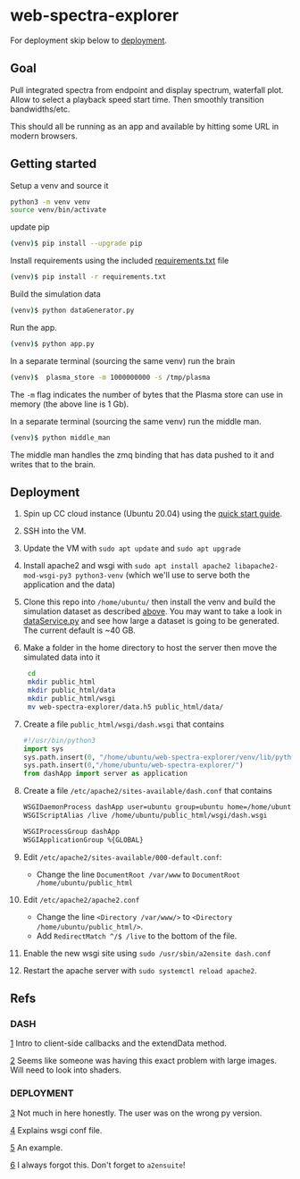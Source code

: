 # web-spectra-explorer

For deployment skip below to [deployment](#deployment).

## Goal

Pull integrated spectra from endpoint and display spectrum, waterfall plot. Allow to select a playback speed start time. Then smoothly transition bandwidths/etc.

This should all be running as an app and available by hitting some URL in modern browsers.

## Getting started

Setup a venv and source it

```bash
python3 -m venv venv
source venv/bin/activate
```

update pip

```bash
(venv)$ pip install --upgrade pip
```

Install requirements using the included [requirements.txt](./requirements.txt) file

```bash
(venv)$ pip install -r requirements.txt
```

Build the simulation data

```bash
(venv)$ python dataGenerator.py
```

Run the app.

```bash
(venv)$ python app.py
```

In a separate terminal (sourcing the same venv) run the brain

```bash
(venv)$  plasma_store -m 1000000000 -s /tmp/plasma
```

The `-m` flag indicates the number of bytes that the Plasma store can use in memory (the above line is 1 Gb).

In a separate terminal (sourcing the same venv) run the middle man.

```bash
(venv)$ python middle_man
```

The middle man handles the zmq binding that has data pushed to it and writes that to the brain.

## Deployment

1. Spin up CC cloud instance (Ubuntu 20.04) using the [quick start guide](https://docs.computecanada.ca/wiki/Cloud_Quick_Start).

2. SSH into the VM.

3. Update the VM with `sudo apt update` and `sudo apt upgrade`

4. Install apache2 and wsgi with `sudo apt install apache2 libapache2-mod-wsgi-py3 python3-venv` (which we'll use to serve both the application and the data)

5. Clone this repo into `/home/ubuntu/` then install the venv and build the simulation dataset as described [above](#getting-started). You may want to take a look in [dataService.py](./dataService.py) and see how large a dataset is going to be generated. The current default is ~40 GB.

6. Make a folder in the home directory to host the server then move the simulated data into it

   ```bash
    cd
    mkdir public_html
    mkdir public_html/data
    mkdir public_html/wsgi
    mv web-spectra-explorer/data.h5 public_html/data/
    ```

7. Create a file `public_html/wsgi/dash.wsgi` that contains

   ```python
   #!/usr/bin/python3
   import sys
   sys.path.insert(0, "/home/ubuntu/web-spectra-explorer/venv/lib/python3.8/site-packages")
   sys.path.insert(0,"/home/ubuntu/web-spectra-explorer/")
   from dashApp import server as application
   ```

8. Create a file `/etc/apache2/sites-available/dash.conf` that contains

   ```bash
   WSGIDaemonProcess dashApp user=ubuntu group=ubuntu home=/home/ubuntu threads=5
   WSGIScriptAlias /live /home/ubuntu/public_html/wsgi/dash.wsgi

   WSGIProcessGroup dashApp
   WSGIApplicationGroup %{GLOBAL}
   ```

9. Edit `/etc/apache2/sites-available/000-default.conf`:
    - Change the line `DocumentRoot /var/www` to `DocumentRoot /home/ubuntu/public_html`

10. Edit `/etc/apache2/apache2.conf`
    - Change the line `<Directory /var/www/>` to `<Directory /home/ubuntu/public_html/>`.
    - Add `RedirectMatch ^/$ /live` to the bottom of the file.

11. Enable the new wsgi site using `sudo /usr/sbin/a2ensite dash.conf`

12. Restart the apache server with `sudo systemctl reload apache2`.

## Refs

### DASH

[1](https://stackoverflow.com/questions/63589249/plotly-dash-display-real-time-data-in-smooth-animation) Intro to client-side callbacks and the extendData method.

[2](https://community.plotly.com/t/heatmap-performance-layout-and-related-questions/26899) Seems like someone was having this exact problem with large images. Will need to look into shaders.

### DEPLOYMENT

[3](https://community.plotly.com/t/deploy-dash-on-apache-server-solved/4855/14) Not much in here honestly. The user was on the wrong py version.

[4](https://stackoverflow.com/questions/62481788/dash-deployed-on-apache-server-failing-with-dash-object-not-callable) Explains wsgi conf file.

[5](https://stackoverflow.com/questions/62994338/deploying-dash-app-on-apache-using-mod-wsgi) An example.

[6](https://stackoverflow.com/questions/66218282/how-do-i-host-a-dash-app-on-an-apache-server) I always forgot this. Don't forget to `a2ensuite`!
